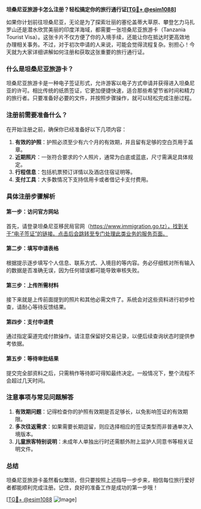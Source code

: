**坦桑尼亚旅游卡怎么注册？轻松搞定你的旅行通行证[[TG💪+ @esim1088](https://t.me/s/esim1088)]**

如果你计划前往坦桑尼亚，无论是为了探索壮丽的塞伦盖蒂大草原、攀登乞力马扎罗山还是潜水欣赏美丽的印度洋海域，都需要一张坦桑尼亚旅游卡（Tanzania Tourist Visa）。这张卡片不仅方便了你的入境手续，还能让你在抵达时更高效地办理相关事务。不过，对于初次申请的人来说，可能会觉得流程复杂。别担心！今天就为大家详细讲解如何注册和获取这张重要的旅行通行证。

### 什么是坦桑尼亚旅游卡？

坦桑尼亚旅游卡是一种电子签证形式，允许游客以电子方式申请并获得进入坦桑尼亚的许可。相比传统的纸质签证，它更加便捷快速，适合那些希望节省时间和精力的旅行者。只要准备好必要的文件，并按照步骤操作，就可以轻松完成注册过程。

### 注册前需要准备什么？

在开始注册之前，确保你已经准备好以下几项内容：
1. **有效的护照**：护照必须至少有六个月的有效期，并且留有足够的空白页用于盖章。
2. **近期照片**：一张符合要求的个人照片，通常为白底或蓝底，尺寸需满足具体规定。
3. **行程信息**：包括机票预订详情以及酒店住宿证明等。
4. **支付工具**：大多数情况下支持信用卡或者借记卡支付费用。

### 具体注册步骤解析

#### 第一步：访问官方网站
首先，请登录坦桑尼亚移民局官网（https://www.immigration.go.tz），找到关于“电子签证”的链接。点击后会跳转至专门处理此类业务的服务页面。

#### 第二步：填写申请表格
根据提示逐步填写个人信息、联系方式、入境目的等内容。务必仔细核对所有输入的数据是否准确无误，因为任何错误都可能导致审核失败。

#### 第三步：上传所需材料
接下来就是上传前面提到的照片和其他必需文件了。系统会对这些资料进行初步检查，请耐心等待反馈结果。

#### 第四步：支付申请费
通过指定渠道完成付款操作。请注意保留好交易记录，以便后续查询状态时提供参考依据。

#### 第五步：等待审批结果
提交完全部资料之后，只需稍作等待即可得知最终决定。一般情况下，整个流程不会超过几天时间。

### 注意事项与常见问题解答

1. **有效期问题**：记得检查你的护照有效期是否足够长，以免影响签证的有效期限。
2. **多次往返需求**：如果需要长期逗留，则应选择相应的签证类型而非普通单次入境版本。
3. **儿童旅客特别说明**：未成年人单独出行时还需额外附上监护人同意书等相关证明文件。

### 总结

坦桑尼亚旅游卡虽然看似繁琐，但只要按照上述指导一步步来，相信每位旅行爱好者都能顺利完成注册。记住，良好的准备工作是成功的第一步哦！

[[TG💪+ @esim1088](https://t.me/s/esim1088) ![Image](https://i.postimg.cc/4NQfJmqS/Snipaste-2025-05-13-00-14-12.png)]
